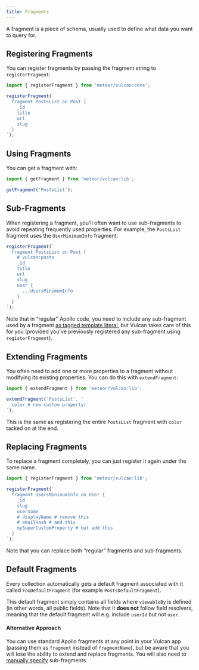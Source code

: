 ```yaml
---
title: Fragments
---
```



A fragment is a piece of schema, usually used to define what data you want to query for. 

## Registering Fragments

You can register fragments by passing the fragment string to `registerFragment`:

```js
import { registerFragment } from 'meteor/vulcan:core';

registerFragment(`
  fragment PostsList on Post {
    _id
    title
    url
    slug
  }
`);
```

## Using Fragments

You can get a fragment with:

```js
import { getFragment } from 'meteor/vulcan:lib';

getFragment('PostsList');
```

## Sub-Fragments

When registering a fragment, you'll often want to use sub-fragments to avoid repeating frequently used properties. For example, the `PostsList` fragment uses the `UserMinimumInfo` fragment:

```js
registerFragment(`
  fragment PostsList on Post {
    # vulcan:posts
    _id
    title
    url
    slug
    user {
      ...UsersMinimumInfo
    }
  }
`);
```

Note that in “regular” Apollo code, you need to include any sub-fragment used by a fragment [as tagged template literal](http://dev.apollodata.com/react/fragments.html#reusing-fragments), but Vulcan takes care of this for you (provided you've previously registered any sub-fragment using `registerFragment`).

## Extending Fragments

You often need to add one or more properties to a fragment without modifying its existing properties. You can do this with `extendFragment`:

```js
import { extendFragment } from 'meteor/vulcan:lib';

extendFragment('PostsList', `
  color # new custom property!
`);
```

This is the same as registering the entire `PostsList` fragment with `color` tacked on at the end. 

## Replacing Fragments

To replace a fragment completely, you can just register it again under the same name. 

```js
import { registerFragment } from 'meteor/vulcan:lib';

registerFragment(`
  fragment UsersMinimumInfo on User {
    _id
    slug
    username
    # displayName # remove this
    # emailHash # and this
    mySuperCustomProperty # but add this
  }
`);
```

Note that you can replace both “regular” fragments and sub-fragments.

## Default Fragments

Every collection automatically gets a default fragment associated with it called `FooDefaultFragment` (for example `PostsDefaultFragment`).

This default fragment simply contains all fields where `viewableBy` is defined (in other words, all public fields). Note that it **does not** follow field resolvers, meaning that the default fragment will e.g. include `userId` but not `user`. 

#### Alternative Approach

You can use standard Apollo fragments at any point in your Vulcan app (passing them as `fragment` instead of `fragmentName`), but be aware that you will lose the ability to extend and replace fragments. You will also need to  [manually specify](http://dev.apollodata.com/react/fragments.html#reusing-fragments) sub-fragments. 